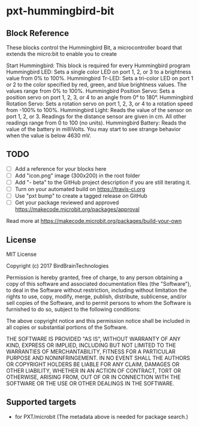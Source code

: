 # pxt-hummingbird-bit

## Block Reference
These blocks control the Hummingbird Bit, a microcontroller board that extends the micro:bit to enable you to create 

Start Hummingbird: This block is required for every Hummingbird program
Hummingbird LED: Sets a single color LED on port 1, 2, or 3 to a brightness value from 0% to 100%.
Hummingbird Tr-LED: Sets a tri-color LED on port 1 or 2 to the color specified by red, green, and blue brightness values. The values range from 0% to 100%.
Hummingbird Position Servo: Sets a position servo on port 1, 2, 3, or 4 to an angle from 0° to 180°.
Hummingbird Rotation Servo: Sets a rotation servo on port 1, 2, 3, or 4 to a rotation speed from -100% to 100%.
Hummingbird Light: Reads the value of the sensor on port 1, 2, or 3. Readings for the distance sensor are given in cm. All other readings range from 0 to 100 (no units).
Hummingbird Battery: Reads the value of the battery in milliVolts. You may start to see strange behavior when the value is below 4630 mV.

## TODO

- [ ] Add a reference for your blocks here
- [ ] Add "icon.png" image (300x200) in the root folder
- [ ] Add "- beta" to the GitHub project description if you are still iterating it.
- [ ] Turn on your automated build on https://travis-ci.org
- [ ] Use "pxt bump" to create a tagged release on GitHub
- [ ] Get your package reviewed and approved https://makecode.microbit.org/packages/approval

Read more at https://makecode.microbit.org/packages/build-your-own

## License
MIT License

Copyright (c) 2017 BirdBrainTechnologies

Permission is hereby granted, free of charge, to any person obtaining a copy
of this software and associated documentation files (the "Software"), to deal
in the Software without restriction, including without limitation the rights
to use, copy, modify, merge, publish, distribute, sublicense, and/or sell
copies of the Software, and to permit persons to whom the Software is
furnished to do so, subject to the following conditions:

The above copyright notice and this permission notice shall be included in all
copies or substantial portions of the Software.

THE SOFTWARE IS PROVIDED "AS IS", WITHOUT WARRANTY OF ANY KIND, EXPRESS OR
IMPLIED, INCLUDING BUT NOT LIMITED TO THE WARRANTIES OF MERCHANTABILITY,
FITNESS FOR A PARTICULAR PURPOSE AND NONINFRINGEMENT. IN NO EVENT SHALL THE
AUTHORS OR COPYRIGHT HOLDERS BE LIABLE FOR ANY CLAIM, DAMAGES OR OTHER
LIABILITY, WHETHER IN AN ACTION OF CONTRACT, TORT OR OTHERWISE, ARISING FROM,
OUT OF OR IN CONNECTION WITH THE SOFTWARE OR THE USE OR OTHER DEALINGS IN THE
SOFTWARE.

## Supported targets

* for PXT/microbit
(The metadata above is needed for package search.)

